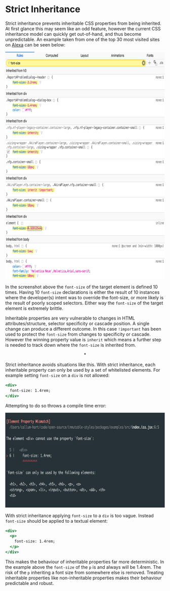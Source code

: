 # Strict Inheritance

Strict inheritance prevents inheritable CSS properties from being inherited. At first glance this may seem like an odd feature, however the current CSS inheritance model can quickly get out-of-hand, and thus become unpredictable. An example taken from one of the top 30 most visited sites on [Alexa](alexa.com/topsites) can be seen below:

<p align="center">
  <img src="../../docs/_images/WhatTheFont.png"
    width="772px"
    height="718px"
    alt="Screenshot of font-size applied ten times"
    title="Screenshot of font-size applied ten times"
  />
</p>

In the screenshot above the `font-size` of the target element is defined 10 times. Having 10 `font-size` declarations is either the result of 10 instances where the developer(s) intent was to override the font-size, or more likely is the result of poorly scoped selectors. Either way the `font-size` of the target element is extremely brittle.

Inheritable properties are very vulnerable to changes in HTML attributes/structure, selector specificity or cascade position. A single change can produce a different outcome. In this case `!important` has been used to protect the `font-size` from changes to specificity or cascade. However the winning property value is `inherit` which means a further step is needed to track down where the `font-size` is inherited from.

<center>*</center>

Strict inheritance avoids situations like this. With strict inheritance, each inheritable property can only be used by a set of whitelisted elements. For example setting `font-size` on a `div` is not allowed:

```jsx
<div>
  font-size: 1.4rem;
</div>
```

Attempting to do so throws a compile time error:

<p align="center">
  <img src="../../docs/_images/ElementPropertyMismatchTwo.png"
    width="785px"
    height="300px"
    alt="Element Property Mismatch compile time error"
    title="Element Property Mismatch compile time error"
  />
</p>

With strict inheritance applying `font-size` to a `div` is too vague. Instead `font-size` should be applied to a textual element:

```jsx
<div>
  <p>
    font-size: 1.4rem;
  </p>
</div>
```

This makes the behaviour of inheritable properties far more deterministic. In the example above the `font-size` of the `p` is and always will be 1.4rem. The risk of the `p` inheriting a font size from somewhere else is removed. Treating inheritable properties like non-inheritable properties makes their behaviour predictable and robust.
